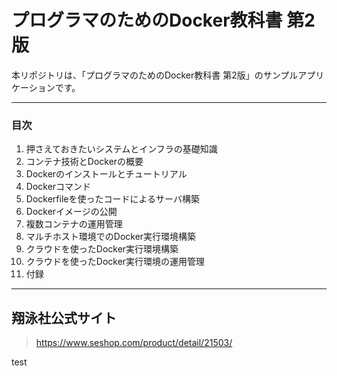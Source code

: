 プログラマのためのDocker教科書 第2版
======================

本リポジトリは、「プログラマのためのDocker教科書 第2版」のサンプルアプリケーションです。

***
### 目次

1. 押さえておきたいシステムとインフラの基礎知識
2. コンテナ技術とDockerの概要
3. Dockerのインストールとチュートリアル
4. Dockerコマンド
5. Dockerfileを使ったコードによるサーバ構築
6. Dockerイメージの公開
7. 複数コンテナの運用管理
8. マルチホスト環境でのDocker実行環境構築
9. クラウドを使ったDocker実行環境構築
10. クラウドを使ったDocker実行環境の運用管理
11. 付録

***
## 翔泳社公式サイト
> https://www.seshop.com/product/detail/21503/
>

test
